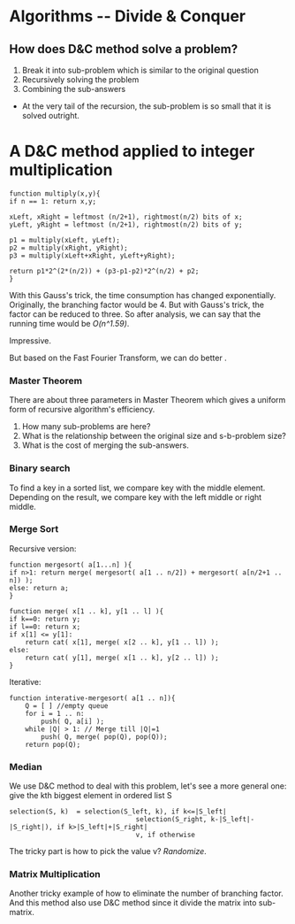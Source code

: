 # Algorithms -- Divide & Conquer

## How does D&C method solve a problem?
1. Break it into sub-problem which is similar to the original question
2. Recursively solving the problem
3. Combining the sub-answers

* At the very tail of the recursion, the sub-problem is so small that it is solved outright.

# A D&C method applied to integer multiplication

    function multiply(x,y){
    if n == 1: return x,y;
    
    xLeft, xRight = leftmost (n/2+1), rightmost(n/2) bits of x;
    yLeft, yRight = leftmost (n/2+1), rightmost(n/2) bits of y;
    
    p1 = multiply(xLeft, yLeft);
    p2 = multiply(xRight, yRight);
    p3 = multiply(xLeft+xRight, yLeft+yRight);
    
    return p1*2^(2*(n/2)) + (p3-p1-p2)*2^(n/2) + p2;
    }

With this Gauss's trick, the time consumption has changed exponentially. Originally, the branching factor would be 4. But with Gauss's trick, the factor can be reduced to three. So after analysis, we can say that the running time would be *O(n^1.59)*.

Impressive.

But based on the Fast Fourier Transform, we can do better .

### Master Theorem
There are about three parameters in Master Theorem which gives a uniform form of recursive algorithm's efficiency.

1. How many sub-problems are here?
2. What is the relationship between the original size and s-b-problem size? 
3. What is the cost of merging the sub-answers.

### Binary search
To find a key in a sorted list, we compare key with the middle element. Depending on the result, we compare key with the left middle or right middle.

### Merge Sort
Recursive version:

    function mergesort( a[1...n] ){
    if n>1: return merge( mergesort( a[1 .. n/2]) + mergesort( a[n/2+1 .. n]) );
    else: return a;
    }
    
    function merge( x[1 .. k], y[1 .. l] ){
    if k==0: return y;
    if l==0: return x;
    if x[1] <= y[1]:
        return cat( x[1], merge( x[2 .. k], y[1 .. l]) );
    else:
        return cat( y[1], merge( x[1 .. k], y[2 .. l]) );
    }

Iterative:

    function interative-mergesort( a[1 .. n]){
        Q = [ ] //empty queue
        for i = 1 .. n:
            push( Q, a[i] );
        while |Q| > 1: // Merge till |Q|=1
            push( Q, merge( pop(Q), pop(Q));
        return pop(Q);
    
### Median
We use D&C method to deal with this problem, let's see a more general one: give the kth biggest element in ordered list S
 
    selection(S, k)  = selection(S_left, k), if k<=|S_left|
                                    selection(S_right, k-|S_left|-|S_right|), if k>|S_left|+|S_right|
                                    v, if otherwise

The tricky part is how to pick the value v? *Randomize*.

### Matrix Multiplication
Another tricky example of how to eliminate the number of branching factor. And this method also use D&C method since it divide the matrix into sub-matrix.

